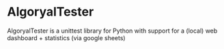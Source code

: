 # AlgoryalTester
AlgoryalTester is a unittest library for Python with support for a (local) web dashboard + statistics (via google sheets)
